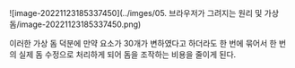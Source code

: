 ![image-20221123185337450](../imges/05. 브라우저가 그려지는 원리 및 가상돔/image-20221123185337450.png)

이러한 가상 돔 덕분에 만약 요소가 30개가 변하였다고 하더라도 한 번에 묶어서 한 번의 실제 돔 수정으로 처리하게 되어 돔을 조작하는 비용을 줄이게 된다. 
